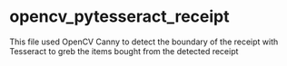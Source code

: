 # opencv_pytesseract_receipt
This file used OpenCV Canny to detect the boundary of the receipt
with Tesseract to greb the items bought from the detected receipt
